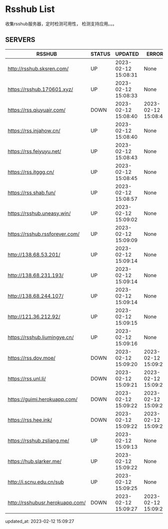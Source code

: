# Rsshub List

收集rsshub服务器，定时检测可用性， 检测支持应用。。。


## SERVERS

|  RSSHUB   | STATUS  | UPDATED  | ERROR  | TWITTER |  
|  ----  | ----  | ----  | ----  | ---- |  
| http://rsshub.sksren.com/ | UP | 2023-02-12 15:08:31 | None |OK|  
| https://rsshub.170601.xyz/ | UP | 2023-02-12 15:08:33 | None |OK|  
| https://rss.qiuyuair.com/ | DOWN | 2023-02-12 15:08:40 | 2023-02-12 15:08:40 |  
| https://rss.injahow.cn/ | UP | 2023-02-12 15:08:40 | None ||  
| https://rss.feiyuyu.net/ | UP | 2023-02-12 15:08:43 | None |OK|  
| https://rss.itggg.cn/ | UP | 2023-02-12 15:08:45 | None ||  
| https://rss.shab.fun/ | UP | 2023-02-12 15:08:57 | None |OK|  
| https://rsshub.uneasy.win/ | UP | 2023-02-12 15:09:02 | None |OK|  
| https://rsshub.rssforever.com/ | UP | 2023-02-12 15:09:09 | None |OK|  
| http://138.68.53.201/ | UP | 2023-02-12 15:09:14 | None ||  
| http://138.68.231.193/ | UP | 2023-02-12 15:09:14 | None ||  
| http://138.68.244.107/ | UP | 2023-02-12 15:09:14 | None ||  
| http://121.36.212.92/ | UP | 2023-02-12 15:09:15 | None ||  
| https://rsshub.liumingye.cn/ | UP | 2023-02-12 15:09:16 | None |OK|  
| https://rss.dov.moe/ | DOWN | 2023-02-12 15:09:20 | 2023-02-12 15:09:20 |  
| https://rss.unl.li/ | DOWN | 2023-02-12 15:09:21 | 2023-02-12 15:09:21 |  
| https://guimi.herokuapp.com/ | DOWN | 2023-02-12 15:09:22 | 2023-02-12 15:09:22 |  
| https://rss.hee.ink/ | DOWN | 2023-02-12 15:09:22 | 2023-02-12 15:09:22 |  
| https://rsshub.zsliang.me/ | UP | 2023-02-12 15:09:13 | None |OK|  
| https://hub.slarker.me/ | UP | 2023-02-12 15:09:22 | None |OK|  
| http://i.scnu.edu.cn/sub | UP | 2023-02-12 15:09:25 | None ||  
| http://rsshubusr.herokuapp.com/ | DOWN | 2023-02-12 15:09:27 | 2023-02-12 15:09:27 |  
  

updated_at: 2023-02-12 15:09:27  
